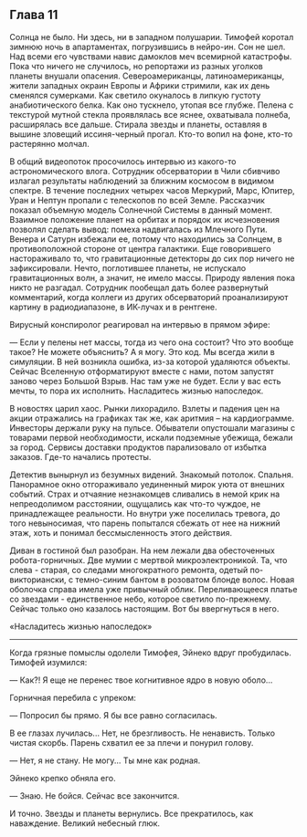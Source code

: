 ## Глава 11
Солнца не было. Ни здесь, ни в западном полушарии. Тимофей коротал зимнюю ночь в апартаментах, погрузившись в нейро-ин. Сон не шел. Над всеми его чувствами навис дамоклов меч всемирной катастрофы. Пока что ничего не случилось, но репортажи из разных уголков планеты внушали опасения. Североамериканцы, латиноамериканцы, жители западных окраин Европы и Африки стримили, как их день сменялся сумерками. Как светило окуналось в липкую густоту анабиотического белка. Как оно тускнело, утопая все глубже. Пелена с текстурой мутной стекла проявлялась все яснее, охватывала полнеба, расширялась все дальше. Стирала звезды и планеты, оставляя в вышине зловещий иссиня-черный прогал. Кто-то вопил на фоне, кто-то растерянно молчал.

В общий видеопоток просочилось интервью из какого-то астрономического влога. Сотрудник обсерватории в Чили сбивчиво излагал результаты наблюдений за ближним космосом в видимом спектре. В течение последних четырех часов Меркурий, Марс, Юпитер, Уран и Нептун пропали с телескопов по всей Земле. Рассказчик показал объемную модель Солнечной Системы в данный момент. Взаимное положение планет на орбитах и порядок их исчезновения позволял сделать вывод: помеха надвигалась из Млечного Пути. Венера и Сатурн избежали ее, потому что находились за Солнцем, в противоположной стороне от центра галактики. Еще говорившего настораживало то, что гравитационные детекторы до сих пор ничего не зафиксировали. Нечто, поглотившее планеты, не испускало гравитационных волн, а значит, не имело массы. Природу явления пока никто не разгадал. Сотрудник пообещал дать более развернутый комментарий, когда коллеги из других обсерваторий проанализируют картину в радиодиапазоне, в ИК-лучах и в рентгене.

Вирусный конспиролог реагировал на интервью в прямом эфире:

— Если у пелены нет массы, тогда из чего она состоит? Что это вообще такое? Не можете объяснить? А я могу. Это код. Мы всегда жили в симуляции. В ней возникла ошибка, из-за которой удаляются объекты. Сейчас Вселенную отформатируют вместе с нами, потом запустят заново через Большой Взрыв. Нас там уже не будет. Если у вас есть мечты, то пора их исполнить. Насладитесь жизнью напоследок.

В новостях царил хаос. Рынки лихорадило. Взлеты и падения цен на акции отражались на графиках так же, как аритмия – на кардиограмме. Инвесторы держали руку на пульсе. Обыватели опустошали магазины с товарами первой необходимости, искали подземные убежища, бежали за город. Сервисы доставки продуктов парализовало от избытка заказов. Где-то начались протесты.

Детектив вынырнул из безумных видений. Знакомый потолок. Спальня. Панорамное окно отгораживало уединенный мирок уюта от внешних событий. Страх и отчаяние незнакомцев сливались в немой крик на непреодолимом расстоянии, ощущались как что-то чуждое, не принадлежащее реальности. Но внутри уже поселилась тревога, до того невыносимая, что парень попытался сбежать от нее на нижний этаж, хоть и понимал бессмысленность этого действия.

Диван в гостиной был разобран. На нем лежали два обесточенных робота-горничных. Две мумии с мертвой микроэлектроникой. Та, что слева - старая, со следами многократного ремонта, одетый по-викториански, с темно-синим бантом в розоватом блонде волос. Новая оболочка справа имела уже привычный облик. Переливающееся платье со звездами - единственное небо, которое светило по-прежнему. Сейчас только оно казалось настоящим. Вот бы ввергнуться в него. 

«Насладитесь жизнью напоследок»

---

Когда грязные помыслы одолели Тимофея, Эйнеко вдруг пробудилась. Тимофей изумился:

— Как?! Я еще не перенес твое когнитивное ядро в новую оболо...

Горничная перебила с упреком:

— Попросил бы прямо. Я бы все равно согласилась.

В ее глазах лучилась... Нет, не брезгливость. Не ненависть. Только чистая скорбь. 
Парень схватил ее за плечи и понурил голову.

— Нет, я не стану. Не могу... Ты мне как родная.

Эйнеко крепко обняла его.

— Знаю. Не бойся. Сейчас все закончится.

И точно. Звезды и планеты вернулись. Все прекратилось, как наваждение. Великий небесный глюк.
